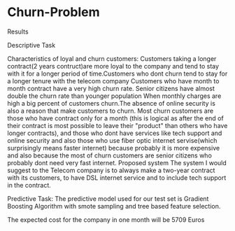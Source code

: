 # Churn-Problem
Results

Descriptive Task

Characteristics of loyal and churn customers:
Customers taking a longer contract(2 years contruct)are more loyal to the company and tend to stay with it for a longer
period of time.Customers who dont churn tend to stay for a longer tenure with the telecom company Customers who have month to month contract have a very high churn rate.
Senior citizens have almost double the churn rate than younger population When monthly charges are high a big percent of customers churn.The absence of online security is also
a reason that make customers to churn. Most churn customers are those who have contract only for a month (this is logical as after the end of their contract is most possible to leave
their "product" than others who have longer contracts), and those who dont have services like tech support and online security and also those who use fiber optic internet
servise(which surprisingly means faster internet) because probably it is more expensive and also because the most of churn customers are senior citizens who probably dont need
very fast internet. Proposed system The system I would suggest to the Telecom company is to always make a two-year contract with its customers, to have DSL internet service and
to include tech support in the contract.

Predictive Task:
The predictive model used for our test set is Gradient Boosting Algorithm with smote sampling and tree based feature selection. 

The expected cost for the company in one month will be 5709 Euros
